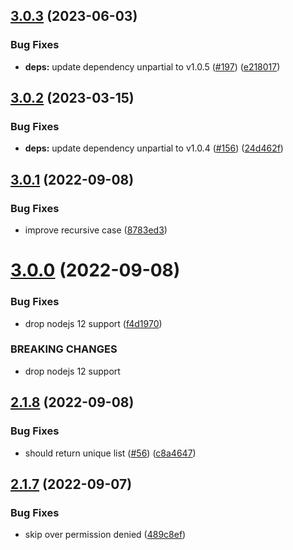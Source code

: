 ## [3.0.3](https://github.com/unional/find-installed-packages/compare/v3.0.2...v3.0.3) (2023-06-03)


### Bug Fixes

* **deps:** update dependency unpartial to v1.0.5 ([#197](https://github.com/unional/find-installed-packages/issues/197)) ([e218017](https://github.com/unional/find-installed-packages/commit/e21801780f1d7ec13d49f8e58d1b12d075790362))

## [3.0.2](https://github.com/unional/find-installed-packages/compare/v3.0.1...v3.0.2) (2023-03-15)


### Bug Fixes

* **deps:** update dependency unpartial to v1.0.4 ([#156](https://github.com/unional/find-installed-packages/issues/156)) ([24d462f](https://github.com/unional/find-installed-packages/commit/24d462f73337031bb92cd3206148f04f48ed179a))

## [3.0.1](https://github.com/unional/find-installed-packages/compare/v3.0.0...v3.0.1) (2022-09-08)


### Bug Fixes

* improve recursive case ([8783ed3](https://github.com/unional/find-installed-packages/commit/8783ed38243844f02cc0d1a092d357490270da2e))

# [3.0.0](https://github.com/unional/find-installed-packages/compare/v2.1.8...v3.0.0) (2022-09-08)


### Bug Fixes

* drop nodejs 12 support ([f4d1970](https://github.com/unional/find-installed-packages/commit/f4d197039ae8c9853bdb5374cf275cd1b05e6fe0))


### BREAKING CHANGES

* drop nodejs 12 support

## [2.1.8](https://github.com/unional/find-installed-packages/compare/v2.1.7...v2.1.8) (2022-09-08)


### Bug Fixes

* should return unique list ([#56](https://github.com/unional/find-installed-packages/issues/56)) ([c8a4647](https://github.com/unional/find-installed-packages/commit/c8a4647411efc040ba0cc6ba85c5954004781481))

## [2.1.7](https://github.com/unional/find-installed-packages/compare/v2.1.6...v2.1.7) (2022-09-07)


### Bug Fixes

* skip over permission denied ([489c8ef](https://github.com/unional/find-installed-packages/commit/489c8ef329c782f38480ef88ae547bf30287ad9a))
